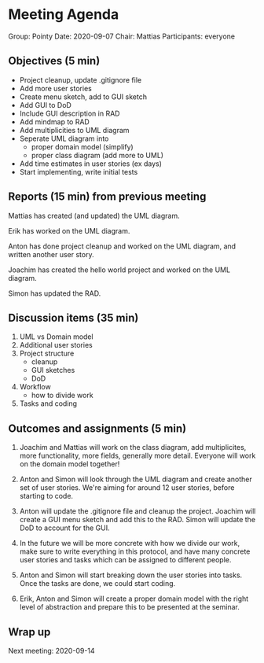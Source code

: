 # Meeting Agenda

Group: Pointy
Date: 2020-09-07
Chair: Mattias 
Participants: everyone

## Objectives (5 min) 
- Project cleanup, update .gitignore file
- Add more user stories
- Create menu sketch, add to GUI sketch
- Add GUI to DoD 
- Include GUI description in RAD
- Add mindmap to RAD
- Add multiplicities to UML diagram
- Seperate UML diagram into
    - proper domain model (simplify)
    - proper class diagram (add more to UML)
- Add time estimates in user stories (ex days)
- Start implementing, write initial tests

## Reports (15 min) from previous meeting
Mattias has created (and updated) the UML diagram.

Erik has worked on the UML diagram. 

Anton has done project cleanup and worked on the UML diagram, and written another user story.

Joachim has created the hello world project and worked on the UML diagram.

Simon has updated the RAD. 

## Discussion items (35 min)
1. UML vs Domain model
2. Additional user stories
3. Project structure
    - cleanup
    - GUI sketches
    - DoD
4. Workflow
    - how to divide work
5. Tasks and coding

## Outcomes and assignments (5 min)
1. Joachim and Mattias will work on the class diagram, add multiplicites, more functionality, more fields, generally more detail.
   Everyone will work on the domain model together!

2. Anton and Simon will look through the UML diagram and create another set of user stories. We're aiming for around 12 user stories, before starting to code.

3. Anton will update the .gitignore file and cleanup the project. 
   Joachim will create a GUI menu sketch and add this to the RAD.
   Simon will update the DoD to account for the GUI.

4. In the future we will be more concrete with how we divide our work, make sure to write everything in this protocol, and have many concrete user stories and tasks which can be assigned to different people. 

5. Anton and Simon will start breaking down the user stories into tasks. 
   Once the tasks are done, we could start coding.
   
6. Erik, Anton and Simon will create a proper domain model with the right level of abstraction and prepare this to be presented at the seminar.   

## Wrap up
Next meeting: 2020-09-14
